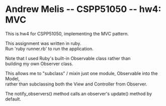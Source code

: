 Andrew Melis -- CSPP51050 -- hw4: MVC  
================

This is hw4 for CSPP51050, implementing the MVC pattern.  

This assignment was written in ruby.  
Run 'ruby runner.rb' to run the application.

Note that I used Ruby's built-in Observable class rather than  
building my own Observer class.

This allows me to "subclass" / mixin just one module, Observable into the Model,  
rather than subclassing both the View and Controller from Observer.  

The notify_observers() method calls an observer's update() method by default.  



